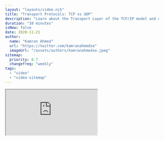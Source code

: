 ```yaml
---
layout: "layouts/video.njk"
title: "Transport Protocols: TCP vs UDP"
description: "Learn about the Transport Layer of the TCP/IP model and different transport protocols."
duration: "10 minutes"
isNew: false
date: 2020-11-21
author:
  name: "Kamran Ahmed"
  url: "https://twitter.com/kamranahmedse"
  imageUrl: "/assets/authors/kamranahmedse.jpeg"
sitemap:
  priority: 0.7
  changefreq: "weekly"
tags:
  - "video"
  - "video-sitemap"
---
```


<iframe class="w-full aspect-video mb-5" src="https://www.youtube.com/embed/37AFBZv4_6Y" title="Transport Protocols: TCP vs UDP"></iframe>
